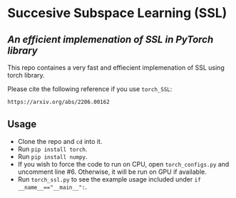 # Succesive Subspace Learning (SSL)
## _An efficient implemenation of SSL in PyTorch library_

This repo containes a very fast and effiecient implemenation of SSL using torch library. 

Please cite the following reference if you use `torch_SSL`:
```sh
https://arxiv.org/abs/2206.00162
```

## Usage
- Clone the repo and `cd` into it.
- Run `pip install torch`.
- Run `pip install numpy`.
- If you wish to force the code to run on CPU, open `torch_configs.py` and uncomment line #6. Otherwise, it will be run on GPU if available. 
- Run `torch_ssl.py` to see the example usage included under `if __name__=="__main__":`.

